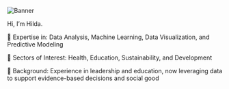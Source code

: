 ![Banner](https://github.com/user-attachments/assets/3278475f-fe45-43fc-af39-29c3b1cc0c57)

Hi, I’m Hilda.

🔹 Expertise in: Data Analysis, Machine Learning, Data Visualization, and Predictive Modeling

🔹 Sectors of Interest: Health, Education, Sustainability, and Development

🔹 Background: Experience in leadership and education, now leveraging data to support evidence-based decisions and social good




<!---
HildaN-DS/HildaN-DS is a ✨ special ✨ repository because its `README.md` (this file) appears on your GitHub profile.
You can click the Preview link to take a look at your changes.
--->
